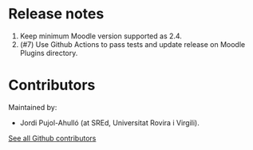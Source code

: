Release notes
=============

1. Keep minimum Moodle version supported as 2.4.
1. (#7) Use Github Actions to pass tests and update release on Moodle Plugins directory.

Contributors
============

Maintained by:

* Jordi Pujol-Ahulló (at SREd, Universitat Rovira i Virgili).

[See all Github contributors](https://github.com/jpahullo/moodle-repository_searchable/graphs/contributors)
